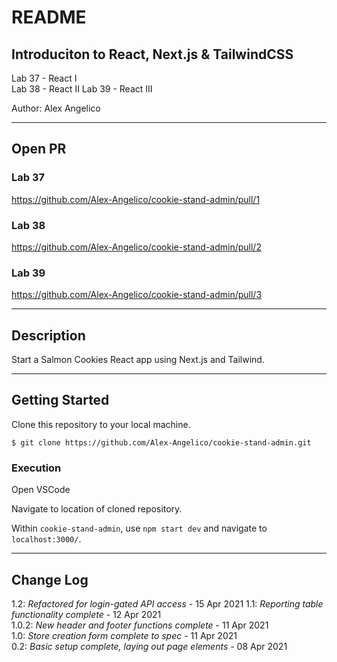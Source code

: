 # README

## Introduciton to React, Next.js & TailwindCSS

Lab 37 - React I  
Lab 38 - React II
Lab 39 - React III

Author: Alex Angelico

----

## Open PR

### Lab 37

https://github.com/Alex-Angelico/cookie-stand-admin/pull/1

### Lab 38

https://github.com/Alex-Angelico/cookie-stand-admin/pull/2

### Lab 39

https://github.com/Alex-Angelico/cookie-stand-admin/pull/3

----

## Description

Start a Salmon Cookies React app using Next.js and Tailwind.

----

## Getting Started

Clone this repository to your local machine.

```
$ git clone https://github.com/Alex-Angelico/cookie-stand-admin.git
```

### Execution

Open VSCode

Navigate to location of cloned repository.

Within `cookie-stand-admin`, use `npm start dev` and navigate to `localhost:3000/`.

----

## Change Log

1.2: *Refactored for login-gated API access* - 15 Apr 2021
1.1: *Reporting table functionality complete* - 12 Apr 2021  
1.0.2: *New header and footer functions complete* - 11 Apr 2021  
1.0: *Store creation form complete to spec* - 11 Apr 2021  
0.2: *Basic setup complete, laying out page elements* - 08 Apr 2021
